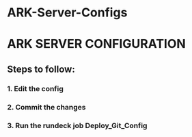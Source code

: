 # ARK-Server-Configs



<h1> ARK SERVER CONFIGURATION </h1>
  <h2> Steps to follow: </h2>
    <h3> 1. Edit the config </h3>
    <h3> 2. Commit the changes </h3>
    <h3> 3. Run the rundeck job Deploy_Git_Config </h3>
